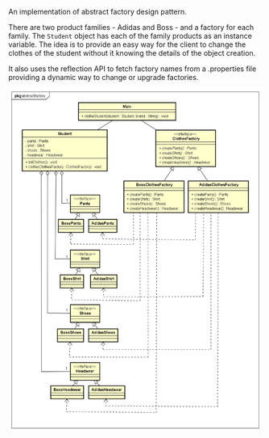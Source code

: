 An implementation of abstract factory design pattern. 

There are two product families - Adidas and Boss - and a factory for each family. The `Student` object has each of the family products as an instance variable. The idea is to provide an easy way for the client to change the clothes of the student without it knowing the details of the object creation.

It also uses the reflection API to fetch factory names from a .properties file providing a dynamic way to change or upgrade factories.

![alt text](UML%2002%20Abstract%20Factory.png)
